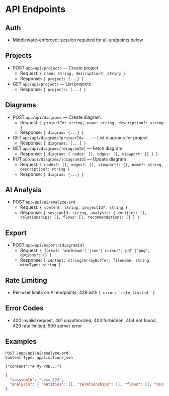 # API Endpoints

## Auth
- Middleware-enforced; session required for all endpoints below

## Projects
- POST `app/api/projects` — Create project
  - Request: `{ name: string, description?: string }`
  - Response: `{ project: {...} }`
- GET `app/api/projects` — List projects
  - Response: `{ projects: [...] }`

## Diagrams
- POST `app/api/diagrams` — Create diagram
  - Request: `{ projectId: string, name: string, description?: string }`
  - Response: `{ diagram: {...} }`
- GET `app/api/diagrams?projectId=...` — List diagrams for project
  - Response: `{ diagrams: [...] }`
- GET `app/api/diagrams/[diagramId]` — Fetch diagram
  - Response: `{ diagram: { nodes: [], edges: [], viewport: {} } }`
- PUT `app/api/diagrams/[diagramId]` — Update diagram
  - Request: `{ nodes?: [], edges?: [], viewport?: {}, name?: string, description?: string }`
  - Response: `{ diagram: {...} }`

## AI Analysis
- POST `app/api/ai/analyze-prd`
  - Request: `{ content: string, projectId?: string }`
  - Response: `{ sessionId: string, analysis: { entities: [], relationships: [], flows: [], recommendations: [] } }`

## Export
- POST `app/api/export/[diagramId]`
  - Request: `{ format: 'markdown'|'json'|'cursor'|'pdf'|'png', options?: {} }`
  - Response: `{ content: string|ArrayBuffer, filename: string, mimeType: string }`

## Rate Limiting
- Per-user limits on AI endpoints; 429 with `{ error: 'rate_limited' }`

## Error Codes
- 400 invalid request, 401 unauthorized, 403 forbidden, 404 not found, 429 rate limited, 500 server error

## Examples
```http
POST /app/api/ai/analyze-prd
Content-Type: application/json

{"content":"# My PRD..."}
```

```json
{
  "sessionId": "sess_123",
  "analysis": { "entities": [], "relationships": [], "flows": [], "recommendations": [] }
}
```
